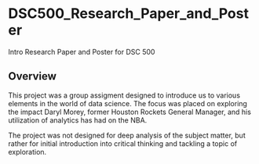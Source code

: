 # DSC500_Research_Paper_and_Poster
Intro Research Paper and Poster for DSC 500

## Overview
This project was a group assigment designed to introduce us to various elements in the world of data science. The focus was placed on exploring the impact Daryl Morey, former Houston Rockets General Manager, and his utilization of analytics has had on the NBA.   

The project was not designed for deep analysis of the subject matter, but rather for initial introduction into critical thinking and tackling a topic of exploration. 
